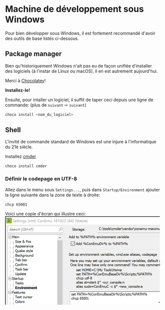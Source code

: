 # Machine de développement sous Windows

Pour bien développer sous Windows, il est fortement recommandé d'avoir des outils de base listés ci-dessous.

## Package manager

Bien qu'historiquement Windows n'ait pas eu de façon unifiée d'installer des logiciels (à l'instar de Linux ou macOS),
il en est autrement aujourd'hui.

Merci à [Chocolatey](https://chocolatey.org/)!

**Installez-le!**

Ensuite, pour intaller un logiciel, il suffit de taper ceci depuis une ligne de commande: (plus de `suivant` ⇨ `suivant`)

```bash
choco install <nom_du_logiciel>
```

## Shell

L'invité de commande standard de Windows est une injure à l'informatique du 21è siècle.

Installez [cmder](http://cmder.net)

```bash
choco install cmder
```

### Définir le codepage en UTF-8

Allez dans le menu sous `Settings...`, puis dans `Startup/Environment` ajouter la ligne suivante dans la zone de texte à droite:

```bash
chcp 65001
```

Voici une copie d'écran qui illustre ceci: ![cmder chcp](cmder_chcp.png)
